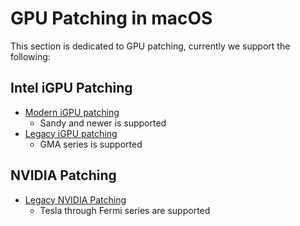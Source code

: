 # GPU Patching in macOS

This section is dedicated to GPU patching, currently we support the following:

## Intel iGPU Patching

* [Modern iGPU patching](./intel-patching/README.md)
  * Sandy and newer is supported
* [Legacy iGPU patching](./legacy-Intel/README.md)
  * GMA series is supported

## NVIDIA Patching

* [Legacy NVIDIA Patching](./nvidia-patching/README.md)
  * Tesla through Fermi series are supported
